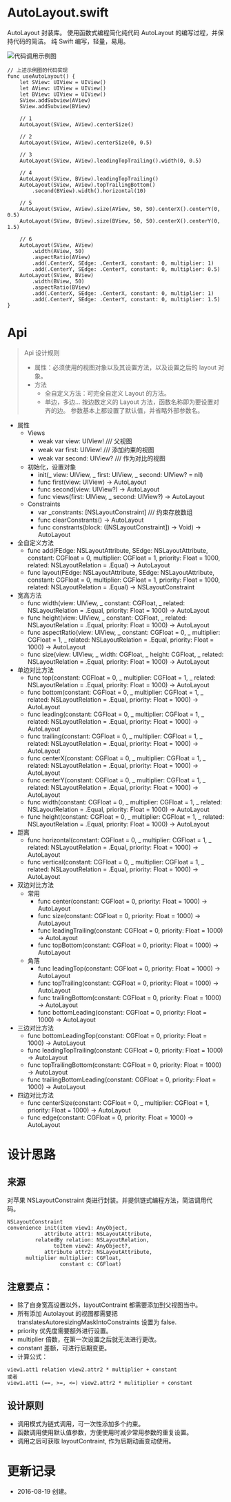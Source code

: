 
# AutoLayout.swift

AutoLayout 封装库。
使用函数式编程简化纯代码 AutoLayout 的编写过程，并保持代码的简洁。
纯 Swift 编写，轻量，易用。

![代码调用示例图](https://github.com/huangmubin/Myron/raw/master/AutoLayout/AutoLayout.png)
```
// 上述示例图的代码实现
func useAutoLayout() {
    let SView: UIView = UIView()
    let AView: UIView = UIView()
    let BView: UIView = UIView()
    SView.addSubview(AView)
    SView.addSubview(BView)
    
    // 1
    AutoLayout(SView, AView).centerSize()
    
    // 2 
    AutoLayout(SView, AView).centerSize(0, 0.5)
    
    // 3
    AutoLayout(SView, AView).leadingTopTrailing().width(0, 0.5)
    
    // 4 
    AutoLayout(SView, BView).leadingTopTrailing()
    AutoLayout(SView, AView).topTrailingBottom()
        .second(BView).width().horizontal(10)
    
    // 5
    AutoLayout(SView, AView).size(AView, 50, 50).centerX().centerY(0, 0.5)
    AutoLayout(SView, BView).size(BView, 50, 50).centerX().centerY(0, 1.5)
    
    // 6
    AutoLayout(SView, AView)
        .width(AView, 50)
        .aspectRatio(AView)
        .add(.CenterX, SEdge: .CenterX, constant: 0, multiplier: 1)
        .add(.CenterY, SEdge: .CenterY, constant: 0, multiplier: 0.5)
    AutoLayout(SView, BView)
        .width(BView, 50)
        .aspectRatio(BView)
        .add(.CenterX, SEdge: .CenterX, constant: 0, multiplier: 1)
        .add(.CenterY, SEdge: .CenterY, constant: 0, multiplier: 1.5)
}
```


# Api

> Api 设计规则
> * 属性：必须使用的视图对象以及其设置方法，以及设置之后的 layout 对象。
> * 方法
>     * 全自定义方法：可完全自定义 Layout 的方法。
>     * 单边，多边... 按边数定义的 Layout 方法，函数名称即为要设置对齐的边。
> 参数基本上都设置了默认值，并省略外部参数名。

* 属性
    * Views
        * weak var view: UIView! /// 父视图
        * weak var first: UIView! /// 添加约束的视图
        * weak var second: UIView? /// 作为对比的视图
    * 初始化，设置对象
        * init(_ view: UIView, _ first: UIView, _ second: UIView? = nil) 
        * func first(view: UIView) -> AutoLayout 
        * func second(view: UIView?) -> AutoLayout 
        * func views(first: UIView, _ second: UIView?) -> AutoLayout 
    * Constraints
        * var _constrants: [NSLayoutConstraint] /// 约束存放数组
        * func clearConstrants() -> AutoLayout
        * func constrants(block: ([NSLayoutConstraint]) -> Void) -> AutoLayout
* 全自定义方法
    * func add(FEdge: NSLayoutAttribute, SEdge: NSLayoutAttribute, constant: CGFloat = 0, multiplier: CGFloat = 1, priority: Float = 1000, related: NSLayoutRelation = .Equal) -> AutoLayout
    * func layout(FEdge: NSLayoutAttribute, SEdge: NSLayoutAttribute, constant: CGFloat = 0, multiplier: CGFloat = 1, priority: Float = 1000, related: NSLayoutRelation = .Equal) -> NSLayoutConstraint
* 宽高方法
    * func width(view: UIView, _ constant: CGFloat, _ related: NSLayoutRelation = .Equal, priority: Float = 1000) -> AutoLayout 
    * func height(view: UIView, _ constant: CGFloat, _ related: NSLayoutRelation = .Equal, priority: Float = 1000) -> AutoLayout 
    * func aspectRatio(view: UIView, _ constant: CGFloat = 0, _ multiplier: CGFloat = 1, _ related: NSLayoutRelation = .Equal, priority: Float = 1000) -> AutoLayout
    * func size(view: UIView, _ width: CGFloat, _ height: CGFloat, _ related: NSLayoutRelation = .Equal, priority: Float = 1000) -> AutoLayout
* 单边对比方法
    * func top(constant: CGFloat = 0, _ multiplier: CGFloat = 1, _ related: NSLayoutRelation = .Equal, priority: Float = 1000) -> AutoLayout
    * func bottom(constant: CGFloat = 0, _ multiplier: CGFloat = 1, _ related: NSLayoutRelation = .Equal, priority: Float = 1000) -> AutoLayout
    * func leading(constant: CGFloat = 0, _ multiplier: CGFloat = 1, _ related: NSLayoutRelation = .Equal, priority: Float = 1000) -> AutoLayout
    * func trailing(constant: CGFloat = 0, _ multiplier: CGFloat = 1, _ related: NSLayoutRelation = .Equal, priority: Float = 1000) -> AutoLayout
    * func centerX(constant: CGFloat = 0, _ multiplier: CGFloat = 1, _ related: NSLayoutRelation = .Equal, priority: Float = 1000) -> AutoLayout
    * func centerY(constant: CGFloat = 0, _ multiplier: CGFloat = 1, _ related: NSLayoutRelation = .Equal, priority: Float = 1000) -> AutoLayout
    * func width(constant: CGFloat = 0, _ multiplier: CGFloat = 1, _ related: NSLayoutRelation = .Equal, priority: Float = 1000) -> AutoLayout
    * func height(constant: CGFloat = 0, _ multiplier: CGFloat = 1, _ related: NSLayoutRelation = .Equal, priority: Float = 1000) -> AutoLayout
* 距离
    * func horizontal(constant: CGFloat = 0, _ multiplier: CGFloat = 1, _ related: NSLayoutRelation = .Equal, priority: Float = 1000) -> AutoLayout
    * func vertical(constant: CGFloat = 0, _ multiplier: CGFloat = 1, _ related: NSLayoutRelation = .Equal, priority: Float = 1000) -> AutoLayout
* 双边对比方法
    * 常用
        * func center(constant: CGFloat = 0, priority: Float = 1000) -> AutoLayout
        * func size(constant: CGFloat = 0, priority: Float = 1000) -> AutoLayout
        * func leadingTrailing(constant: CGFloat = 0, priority: Float = 1000) -> AutoLayout
        * func topBottom(constant: CGFloat = 0, priority: Float = 1000) -> AutoLayout
    * 角落
        * func leadingTop(constant: CGFloat = 0, priority: Float = 1000) -> AutoLayout
        * func topTrailing(constant: CGFloat = 0, priority: Float = 1000) -> AutoLayout
        * func trailingBottom(constant: CGFloat = 0, priority: Float = 1000) -> AutoLayout
        * func bottomLeading(constant: CGFloat = 0, priority: Float = 1000) -> AutoLayout
* 三边对比方法
    * func bottomLeadingTop(constant: CGFloat = 0, priority: Float = 1000) -> AutoLayout
    * func leadingTopTrailing(constant: CGFloat = 0, priority: Float = 1000) -> AutoLayout
    * func topTrailingBottom(constant: CGFloat = 0, priority: Float = 1000) -> AutoLayout
    * func trailingBottomLeading(constant: CGFloat = 0, priority: Float = 1000) -> AutoLayout
* 四边对比方法
    * func centerSize(constant: CGFloat = 0, _ multiplier: CGFloat = 1, priority: Float = 1000) -> AutoLayout
    * func edge(constant: CGFloat = 0, priority: Float = 1000) -> AutoLayout


# 设计思路

## 来源

对苹果 NSLayoutConstraint 类进行封装。并提供链式编程方法，简洁调用代码。

```
NSLayoutConstraint
convenience init(item view1: AnyObject,
            attribute attr1: NSLayoutAttribute,
         relatedBy relation: NSLayoutRelation,
               toItem view2: AnyObject?,
            attribute attr2: NSLayoutAttribute,
      multiplier multiplier: CGFloat,
                 constant c: CGFloat)
```

## 注意要点：
* 除了自身宽高设置以外，layoutContraint 都需要添加到父视图当中。
* 所有添加 Autolayout 的视图都需要把 translatesAutoresizingMaskIntoConstraints 设置为 false.
* priority 优先度需要额外进行设置。
* multiplier 倍数，在第一次设置之后就无法进行更改。
* constant 差额，可进行后期变更。
* 计算公式：
```
view1.att1 relation view2.attr2 * multiplier + constant
或者
view1.att1 (==, >=, <=) view2.attr2 * mulitiplier + constant
```

## 设计原则

* 调用模式为链式调用，可一次性添加多个约束。
* 函数调用使用默认值参数，方便使用时减少常用参数的重复设置。
* 调用之后可获取 layoutContraint, 作为后期动画变动使用。

# 更新记录

* 2016-08-19 创建。
